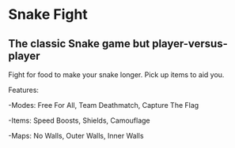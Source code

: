 # Snake Fight

## The classic Snake game but player-versus-player

Fight for food to make your snake longer. Pick up items to aid you.


Features:

-Modes: Free For All, Team Deathmatch, Capture The Flag

-Items: Speed Boosts, Shields, Camouflage

-Maps: No Walls, Outer Walls, Inner Walls
